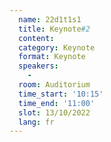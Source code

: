 ```yaml
---
  name: 22d1t1s1
  title: Keynote#2
  content: 
  category: Keynote
  format: Keynote
  speakers: 
    - 
  room: Auditorium
  time_start: '10:15'
  time_end: '11:00'
  slot: 13/10/2022
  lang: fr
---
```

